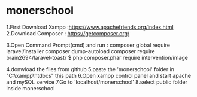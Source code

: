 # monerschool
1.First Download Xampp :https://www.apachefriends.org/index.html
2.Download Composer : https://getcomposer.org/

3.Open Command Prompt(cmd)
and run : composer global require laravel/installer
composer dump-autoload
composer require brain2694/laravel-toastr
$ php composer.phar require intervention/image

4.donwload the files from github
5.paste the 'monerschool' folder in "C:\xampp\htdocs" this path
6.Open xampp control panel and start apache and mySQL service
7.Go to 'localhost/monerschool'
8.select public folder inside monerschool
